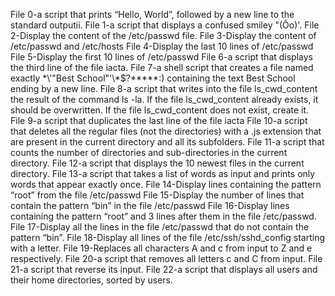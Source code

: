 File 0-a script that prints “Hello, World”, followed by a new line to the standard outputii.
File 1-a script that displays a confused smiley "(Ôo)'.
File 2-Display the content of the /etc/passwd file.
File 3-Display the content of /etc/passwd and /etc/hosts
File 4-Display the last 10 lines of /etc/passwd
File 5-Display the first 10 lines of /etc/passwd
File 6-a script that displays the third line of the file iacta.
File 7-a shell script that creates a file named exactly \*\\'"Best School"\'\\*$\?\*\*\*\*\*:) containing the text Best School ending by a new line.
File 8-a script that writes into the file ls_cwd_content the result of the command ls -la. If the file ls_cwd_content already exists, it should be overwritten. If the file ls_cwd_content does not exist, create it.
File 9-a script that duplicates the last line of the file iacta
File 10-a script that deletes all the regular files (not the directories) with a .js extension that are present in the current directory and all its subfolders.
File 11-a script that counts the number of directories and sub-directories in the current directory.
File 12-a script that displays the 10 newest files in the current directory.
File 13-a script that takes a list of words as input and prints only words that appear exactly once.
File 14-Display lines containing the pattern “root” from the file /etc/passwd
File 15-Display the number of lines that contain the pattern “bin” in the file /etc/passwd
File 16-Display lines containing the pattern “root” and 3 lines after them in the file /etc/passwd.
File 17-Display all the lines in the file /etc/passwd that do not contain the pattern “bin”.
File 18-Display all lines of the file /etc/ssh/sshd_config starting with a letter.
File 19-Replaces all characters A and c from input to Z and e respectively.
File 20-a script that removes all letters c and C from input.
File 21-a script that reverse its input.
File 22-a script that displays all users and their home directories, sorted by users.
